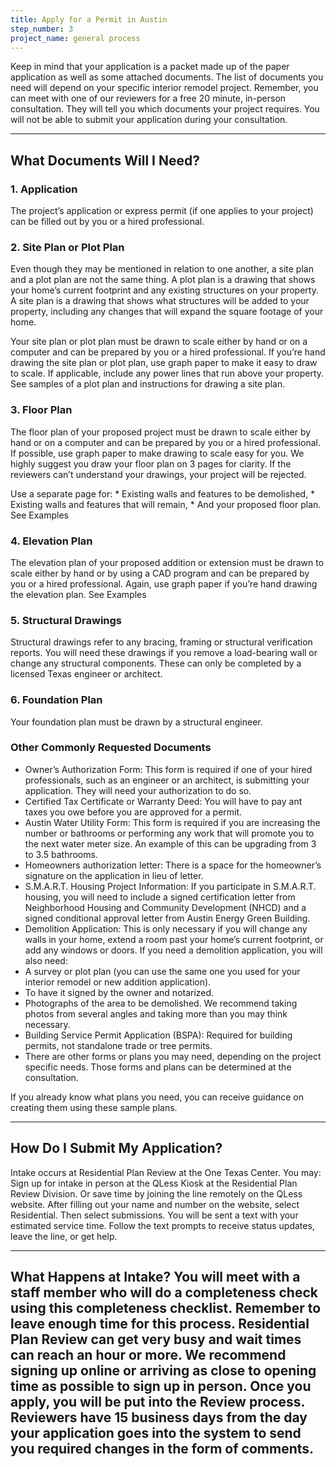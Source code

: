 ```yaml
---
title: Apply for a Permit in Austin
step_number: 3
project_name: general process
---
```



Keep in mind that your application is a packet made up of the paper application as well as some attached documents. The list of documents you need will depend on your specific interior remodel project. Remember, you can meet with one of our reviewers for a free 20 minute, in-person consultation. They will tell you which documents your project requires. You will not be able to submit your application during your consultation.

---

## What Documents Will I Need?

### 1. Application

The project’s application or express permit (if one applies to your project) can be filled out by you or a hired professional.

### 2. Site Plan or Plot Plan

Even though they may be mentioned in relation to one another, a site plan and a plot plan are not the same thing. A plot plan is a drawing that shows your home’s current footprint and any existing structures on your property. A site plan is a drawing that shows what structures will be added to your property, including any changes that will expand the square footage of your home.

Your site plan or plot plan must be drawn to scale either by hand or on a computer and can be prepared by you or a hired professional. If you’re hand drawing the site plan or plot plan, use graph paper to make it easy to draw to scale. If applicable, include any power lines that run above your property. See samples of a plot plan and instructions for drawing a site plan.

### 3. Floor Plan

The floor plan of your proposed project must be drawn to scale either by hand or on a computer and can be prepared by you or a hired professional. If possible, use graph paper to make drawing to scale easy for you. We highly suggest you draw your floor plan on 3 pages for clarity. If the reviewers can’t understand your drawings, your project will be rejected.

Use a separate page for: \* Existing walls and features to be demolished, \* Existing walls and features that will remain, \* And your proposed floor plan. See Examples

### 4. Elevation Plan

The elevation plan of your proposed addition or extension must be drawn to scale either by hand or by using a CAD program and can be prepared by you or a hired professional. Again, use graph paper if you’re hand drawing the elevation plan. See Examples

### 5. Structural Drawings

Structural drawings refer to any bracing, framing or structural verification reports. You will need these drawings if you remove a load-bearing wall or change any structural components. These can only be completed by a licensed Texas engineer or architect.

### 6. Foundation Plan

Your foundation plan must be drawn by a structural engineer.

### Other Commonly Requested Documents

* Owner’s Authorization Form: This form is required if one of your hired professionals, such as an engineer or an architect, is submitting your application. They will need your authorization to do so.
* Certified Tax Certificate or Warranty Deed: You will have to pay ant taxes you owe before you are approved for a permit.
* Austin Water Utility Form: This form is required if you are increasing the number or bathrooms or performing any work that will promote you to the next water meter size. An example of this can be upgrading from 3 to 3.5 bathrooms.
* Homeowners authorization letter: There is a space for the homeowner’s signature on the application in lieu of letter.
* S.M.A.R.T. Housing Project Information: If you participate in S.M.A.R.T. housing, you will need to include a signed certification letter from Neighborhood Housing and Community Development (NHCD) and a signed conditional approval letter from Austin Energy Green Building.
* Demolition Application: This is only necessary if you will change any walls in your home, extend a room past your home’s current footprint, or add any windows or doors. If you need a demolition application, you will also need:
* A survey or plot plan (you can use the same one you used for your interior remodel or new addition application).
* To have it signed by the owner and notarized.
* Photographs of the area to be demolished. We recommend taking photos from several angles and taking more than you may think necessary.
* Building Service Permit Application (BSPA): Required for building permits, not standalone trade or tree permits.
* There are other forms or plans you may need, depending on the project specific needs. Those forms and plans can be determined at the consultation.

If you already know what plans you need, you can receive guidance on creating them using these sample plans.

---

## How Do I Submit My Application?

Intake occurs at Residential Plan Review at the One Texas Center. You may: Sign up for intake in person at the QLess Kiosk at the Residential Plan Review Division. Or save time by joining the line remotely on the QLess website. After filling out your name and number on the website, select Residential. Then select submissions. You will be sent a text with your estimated service time. Follow the text prompts to receive status updates, leave the line, or get help.

---

## What Happens at Intake? You will meet with a staff member who will do a completeness check using this completeness checklist. Remember to leave enough time for this process. Residential Plan Review can get very busy and wait times can reach an hour or more. We recommend signing up online or arriving as close to opening time as possible to sign up in person. Once you apply, you will be put into the Review process. Reviewers have 15 business days from the day your application goes into the system to send you required changes in the form of comments.